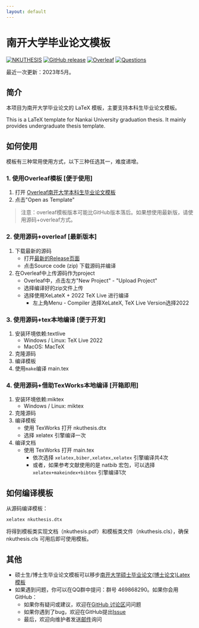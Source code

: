 ```yaml
---
layout: default
---
```


# 南开大学毕业论文模板
[![NKUTHESIS](https://img.shields.io/badge/NKthesis-latex-blue.svg)](https://tr0py.github.io/NKU-thesis-template-2020/)
[![GitHub release](https://img.shields.io/github/release/Tr0py/NKU-thesis-template-2020.svg?label=version&style=popout)](https://github.com/Tr0py/NKU-thesis-template-2020/releases/latest)
[![Overleaf](https://img.shields.io/badge/Overleaf模板-green)](https://www.overleaf.com/latex/templates/nan-kai-da-xue-ben-ke-sheng-bi-ye-lun-wen-mo-ban-v1-dot-4/hdfqhtmmmdpv)
[![Questions](https://img.shields.io/badge/模板讨论&使用问题？-pink)](https://github.com/Tr0py/NKU-thesis-template-2020/discussions)

最近一次更新：2023年5月。

## 简介

本项目为南开大学毕业论文的 LaTeX 模板，主要支持本科生毕业论文模板。

This is a LaTeX template for Nankai University graduation thesis.
It mainly provides undergraduate thesis template.

## 如何使用

模板有三种常用使用方式，以下三种任选其一，难度递增。

### 1. 使用Overleaf模板 [便于使用]

1. 打开 [Overleaf南开大学本科生毕业论文模板](https://www.overleaf.com/latex/templates/nan-kai-da-xue-ben-ke-sheng-bi-ye-lun-wen-mo-ban-v1-dot-4/hdfqhtmmmdpv)
2. 点击"Open as Template"

> 注意：overleaf模板版本可能比GitHub版本落后。如果想使用最新版，请使用源码+overleaf方式。

### 2. 使用源码+overleaf [最新版本]

1. 下载最新的源码
	- 打开[最新的Release页面](https://github.com/Tr0py/NKU-thesis-template-2020/releases/latest)
	- 点击Source code (zip) 下载源码并编译
2. 在Overleaf中上传源码作为project
	- Overleaf中，点击左方"New Project" - "Upload Project"
	- 选择编译好的zip文件上传
	- 选择使用XeLateX + 2022 TeX Live 进行编译
		- 左上角Menu - Compiler 选择XeLateX, TeX Live Version选择2022

### 3. 使用源码+tex本地编译 [便于开发]

1. 安装环境依赖:textlive
	- Windows / Linux: TeX Live 2022
	- MacOS: MacTeX
2. 克隆源码
3. 编译模板
4. 使用`make`编译 main.tex

### 4. 使用源码+借助TexWorks本地编译 [开箱即用]

1. 安装环境依赖:miktex
	- Windows / Linux: miktex
2. 克隆源码
3. 编译模板
	- 使用 TexWorks 打开 nkuthesis.dtx
	- 选择 xelatex 引擎编译一次
4. 编译文档
	- 使用 TexWorks 打开 main.tex
		- 依次选择 `xelatex,biber,xelatex,xelatex` 引擎编译共4次
		- 或者，如果参考文献使用的是 natbib 宏包，可以选择 `xelatex+makeindex+bibtex` 引擎编译1次

## 如何编译模板

从源码编译模板：

```
xelatex nkuthesis.dtx
```

将得到模板类实现文档（nkuthesis.pdf）和模板类文件（nkuthesis.cls），确保 
nkuthesis.cls 可用后即可使用模板。

## 其他

- 硕士生/博士生毕业论文模板可以移步[南开大学硕士毕业论文(博士论文)Latex模板](https://nkthesis.newfuture.cc/)
- 如果遇到问题，你可以在QQ群中提问：群号 469868290。如果你会用GitHub：
	- 如果你有疑问或建议，欢迎在[GitHub 讨论区](https://github.com/Tr0py/NKU-thesis-template-2020/discussions)问问题
	- 如果你遇到了bug，欢迎在GitHub提出[Issue](https://github.com/Tr0py/NKU-thesis-template-2020/issues)
	- 最后，欢迎向维护者发送[邮件](https://github.com/tr0py/)询问
